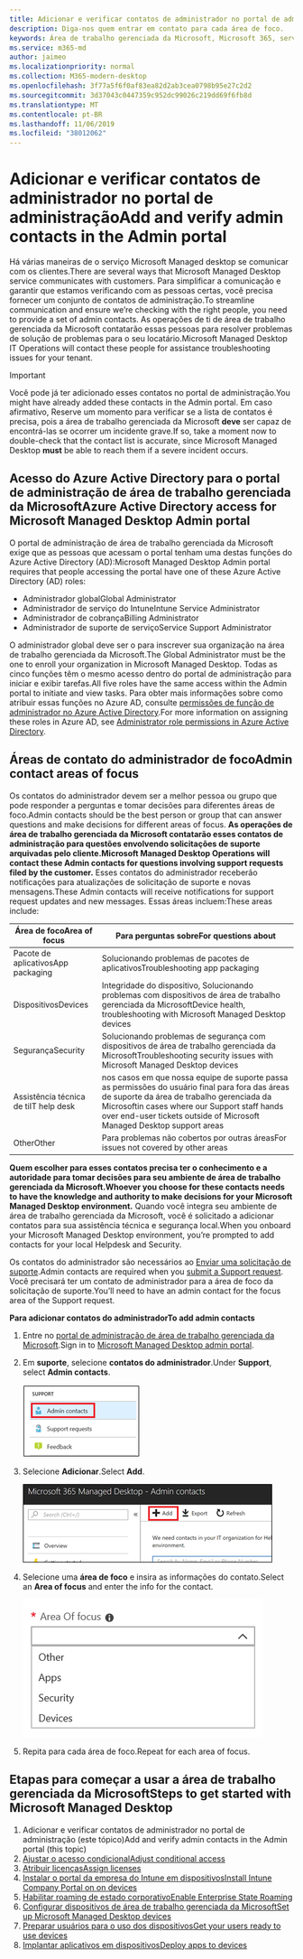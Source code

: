 ```yaml
---
title: Adicionar e verificar contatos de administrador no portal de administração
description: Diga-nos quem entrar em contato para cada área de foco.
keywords: Área de trabalho gerenciada da Microsoft, Microsoft 365, serviço, documentação
ms.service: m365-md
author: jaimeo
ms.localizationpriority: normal
ms.collection: M365-modern-desktop
ms.openlocfilehash: 3f77a5f6f0af83ea82d2ab3cea0798b95e27c2d2
ms.sourcegitcommit: 3d37043c0447359c952dc99026c219dd69f6fb8d
ms.translationtype: MT
ms.contentlocale: pt-BR
ms.lasthandoff: 11/06/2019
ms.locfileid: "38012062"
---
```

# <a name="add-and-verify-admin-contacts-in-the-admin-portal"></a><span data-ttu-id="7ef3b-104">Adicionar e verificar contatos de administrador no portal de administração</span><span class="sxs-lookup"><span data-stu-id="7ef3b-104">Add and verify admin contacts in the Admin portal</span></span>

<span data-ttu-id="7ef3b-105">Há várias maneiras de o serviço Microsoft Managed desktop se comunicar com os clientes.</span><span class="sxs-lookup"><span data-stu-id="7ef3b-105">There are several ways that Microsoft Managed Desktop service communicates with customers.</span></span> <span data-ttu-id="7ef3b-106">Para simplificar a comunicação e garantir que estamos verificando com as pessoas certas, você precisa fornecer um conjunto de contatos de administração.</span><span class="sxs-lookup"><span data-stu-id="7ef3b-106">To streamline communication and ensure we’re checking with the right people, you need to provide a set of admin contacts.</span></span> <span data-ttu-id="7ef3b-107">As operações de ti de área de trabalho gerenciada da Microsoft contatarão essas pessoas para resolver problemas de solução de problemas para o seu locatário.</span><span class="sxs-lookup"><span data-stu-id="7ef3b-107">Microsoft Managed Desktop IT Operations will contact these people for assistance troubleshooting issues for your tenant.</span></span>

> [!IMPORTANT]
> <span data-ttu-id="7ef3b-108">Você pode já ter adicionado esses contatos no portal de administração.</span><span class="sxs-lookup"><span data-stu-id="7ef3b-108">You might have already added these contacts in the Admin portal.</span></span> <span data-ttu-id="7ef3b-109">Em caso afirmativo, Reserve um momento para verificar se a lista de contatos é precisa, pois a área de trabalho gerenciada da Microsoft **deve** ser capaz de encontrá-las se ocorrer um incidente grave.</span><span class="sxs-lookup"><span data-stu-id="7ef3b-109">If so, take a moment now to double-check that the contact list is accurate, since Microsoft Managed Desktop **must** be able to reach them if a severe incident occurs.</span></span>

## <a name="azure-active-directory-access-for-microsoft-managed-desktop-admin-portal"></a><span data-ttu-id="7ef3b-110">Acesso do Azure Active Directory para o portal de administração de área de trabalho gerenciada da Microsoft</span><span class="sxs-lookup"><span data-stu-id="7ef3b-110">Azure Active Directory access for Microsoft Managed Desktop Admin portal</span></span>

<span data-ttu-id="7ef3b-111">O portal de administração de área de trabalho gerenciada da Microsoft exige que as pessoas que acessam o portal tenham uma destas funções do Azure Active Directory (AD):</span><span class="sxs-lookup"><span data-stu-id="7ef3b-111">Microsoft Managed Desktop Admin portal requires that people accessing the portal have one of these Azure Active Directory (AD) roles:</span></span>
- <span data-ttu-id="7ef3b-112">Administrador global</span><span class="sxs-lookup"><span data-stu-id="7ef3b-112">Global Administrator</span></span>
- <span data-ttu-id="7ef3b-113">Administrador de serviço do Intune</span><span class="sxs-lookup"><span data-stu-id="7ef3b-113">Intune Service Administrator</span></span>
- <span data-ttu-id="7ef3b-114">Administrador de cobrança</span><span class="sxs-lookup"><span data-stu-id="7ef3b-114">Billing Administrator</span></span>
- <span data-ttu-id="7ef3b-115">Administrador de suporte de serviço</span><span class="sxs-lookup"><span data-stu-id="7ef3b-115">Service Support Administrator</span></span>

<span data-ttu-id="7ef3b-116">O administrador global deve ser o para inscrever sua organização na área de trabalho gerenciada da Microsoft.</span><span class="sxs-lookup"><span data-stu-id="7ef3b-116">The Global Administrator must be the one to enroll your organization in Microsoft Managed Desktop.</span></span> <span data-ttu-id="7ef3b-117">Todas as cinco funções têm o mesmo acesso dentro do portal de administração para iniciar e exibir tarefas.</span><span class="sxs-lookup"><span data-stu-id="7ef3b-117">All five roles have the same access within the Admin portal to initiate and view tasks.</span></span> <span data-ttu-id="7ef3b-118">Para obter mais informações sobre como atribuir essas funções no Azure AD, consulte [permissões de função de administrador no Azure Active Directory](https://docs.microsoft.com/azure/active-directory/users-groups-roles/directory-assign-admin-roles).</span><span class="sxs-lookup"><span data-stu-id="7ef3b-118">For more information on assigning these roles in Azure AD, see [Administrator role permissions in Azure Active Directory](https://docs.microsoft.com/azure/active-directory/users-groups-roles/directory-assign-admin-roles).</span></span> 

## <a name="admin-contact-areas-of-focus"></a><span data-ttu-id="7ef3b-119">Áreas de contato do administrador de foco</span><span class="sxs-lookup"><span data-stu-id="7ef3b-119">Admin contact areas of focus</span></span>

<span data-ttu-id="7ef3b-120">Os contatos do administrador devem ser a melhor pessoa ou grupo que pode responder a perguntas e tomar decisões para diferentes áreas de foco.</span><span class="sxs-lookup"><span data-stu-id="7ef3b-120">Admin contacts should be the best person or group that can answer questions and make decisions for different areas of focus.</span></span> <span data-ttu-id="7ef3b-121">**As operações de área de trabalho gerenciada da Microsoft contatarão esses contatos de administração para questões envolvendo solicitações de suporte arquivadas pelo cliente.**</span><span class="sxs-lookup"><span data-stu-id="7ef3b-121">**Microsoft Managed Desktop Operations will contact these Admin contacts for questions involving support requests filed by the customer.**</span></span> <span data-ttu-id="7ef3b-122">Esses contatos do administrador receberão notificações para atualizações de solicitação de suporte e novas mensagens.</span><span class="sxs-lookup"><span data-stu-id="7ef3b-122">These Admin contacts will receive notifications for support request updates and new messages.</span></span> <span data-ttu-id="7ef3b-123">Essas áreas incluem:</span><span class="sxs-lookup"><span data-stu-id="7ef3b-123">These areas include:</span></span>

<span data-ttu-id="7ef3b-124">Área de foco</span><span class="sxs-lookup"><span data-stu-id="7ef3b-124">Area of focus</span></span> | <span data-ttu-id="7ef3b-125">Para perguntas sobre</span><span class="sxs-lookup"><span data-stu-id="7ef3b-125">For questions about</span></span>
--- | ---
<span data-ttu-id="7ef3b-126">Pacote de aplicativos</span><span class="sxs-lookup"><span data-stu-id="7ef3b-126">App packaging</span></span> | <span data-ttu-id="7ef3b-127">Solucionando problemas de pacotes de aplicativos</span><span class="sxs-lookup"><span data-stu-id="7ef3b-127">Troubleshooting app packaging</span></span>
<span data-ttu-id="7ef3b-128">Dispositivos</span><span class="sxs-lookup"><span data-stu-id="7ef3b-128">Devices</span></span> | <span data-ttu-id="7ef3b-129">Integridade do dispositivo, Solucionando problemas com dispositivos de área de trabalho gerenciada da Microsoft</span><span class="sxs-lookup"><span data-stu-id="7ef3b-129">Device health, troubleshooting with Microsoft Managed Desktop devices</span></span>
<span data-ttu-id="7ef3b-130">Segurança</span><span class="sxs-lookup"><span data-stu-id="7ef3b-130">Security</span></span> | <span data-ttu-id="7ef3b-131">Solucionando problemas de segurança com dispositivos de área de trabalho gerenciada da Microsoft</span><span class="sxs-lookup"><span data-stu-id="7ef3b-131">Troubleshooting security issues with Microsoft Managed Desktop devices</span></span>
<span data-ttu-id="7ef3b-132">Assistência técnica de ti</span><span class="sxs-lookup"><span data-stu-id="7ef3b-132">IT help desk</span></span> | <span data-ttu-id="7ef3b-133">nos casos em que nossa equipe de suporte passa as permissões do usuário final para fora das áreas de suporte da área de trabalho gerenciada da Microsoft</span><span class="sxs-lookup"><span data-stu-id="7ef3b-133">in cases where our Support staff hands over end-user tickets outside of Microsoft Managed Desktop support areas</span></span> 
<span data-ttu-id="7ef3b-134">Other</span><span class="sxs-lookup"><span data-stu-id="7ef3b-134">Other</span></span> | <span data-ttu-id="7ef3b-135">Para problemas não cobertos por outras áreas</span><span class="sxs-lookup"><span data-stu-id="7ef3b-135">For issues not covered by other areas</span></span>

<span data-ttu-id="7ef3b-136">**Quem escolher para esses contatos precisa ter o conhecimento e a autoridade para tomar decisões para seu ambiente de área de trabalho gerenciada da Microsoft.**</span><span class="sxs-lookup"><span data-stu-id="7ef3b-136">**Whoever you choose for these contacts needs to have the knowledge and authority to make decisions for your Microsoft Managed Desktop environment.**</span></span> <span data-ttu-id="7ef3b-137">Quando você integra seu ambiente de área de trabalho gerenciada da Microsoft, você é solicitado a adicionar contatos para sua assistência técnica e segurança local.</span><span class="sxs-lookup"><span data-stu-id="7ef3b-137">When you onboard your Microsoft Managed Desktop environment, you’re prompted to add contacts for your local Helpdesk and Security.</span></span> 

<span data-ttu-id="7ef3b-138">Os contatos do administrador são necessários ao [Enviar uma solicitação de suporte](../working-with-managed-desktop/support.md).</span><span class="sxs-lookup"><span data-stu-id="7ef3b-138">Admin contacts are required when you [submit a Support request](../working-with-managed-desktop/support.md).</span></span> <span data-ttu-id="7ef3b-139">Você precisará ter um contato de administrador para a área de foco da solicitação de suporte.</span><span class="sxs-lookup"><span data-stu-id="7ef3b-139">You’ll need to have an admin contact for the focus area of the Support request.</span></span> 

<span data-ttu-id="7ef3b-140">**Para adicionar contatos do administrador**</span><span class="sxs-lookup"><span data-stu-id="7ef3b-140">**To add admin contacts**</span></span>

1.  <span data-ttu-id="7ef3b-141">Entre no [portal de administração de área de trabalho gerenciada da Microsoft](https://aka.ms/mwaasportal).</span><span class="sxs-lookup"><span data-stu-id="7ef3b-141">Sign in to [Microsoft Managed Desktop admin portal](https://aka.ms/mwaasportal).</span></span> 

2.  <span data-ttu-id="7ef3b-142">Em **suporte**, selecione **contatos do administrador**.</span><span class="sxs-lookup"><span data-stu-id="7ef3b-142">Under **Support**, select **Admin contacts**.</span></span> 

    ![Menu de suporte, contatos do administrador](images/admincontacts.png)

3. <span data-ttu-id="7ef3b-144">Selecione **Adicionar**.</span><span class="sxs-lookup"><span data-stu-id="7ef3b-144">Select **Add**.</span></span>

    ![Botão Adicionar do portal de administração](images/adminadd.png)

4.  <span data-ttu-id="7ef3b-146">Selecione uma **área de foco** e insira as informações do contato.</span><span class="sxs-lookup"><span data-stu-id="7ef3b-146">Select an **Area of focus** and enter the info for the contact.</span></span> 

    ![a lista de áreas de foco](images/areaoffocus.png)

5. <span data-ttu-id="7ef3b-148">Repita para cada área de foco.</span><span class="sxs-lookup"><span data-stu-id="7ef3b-148">Repeat for each area of focus.</span></span> 

## <a name="steps-to-get-started-with-microsoft-managed-desktop"></a><span data-ttu-id="7ef3b-149">Etapas para começar a usar a área de trabalho gerenciada da Microsoft</span><span class="sxs-lookup"><span data-stu-id="7ef3b-149">Steps to get started with Microsoft Managed Desktop</span></span>

1. <span data-ttu-id="7ef3b-150">Adicionar e verificar contatos de administrador no portal de administração (este tópico)</span><span class="sxs-lookup"><span data-stu-id="7ef3b-150">Add and verify admin contacts in the Admin portal (this topic)</span></span>
2. [<span data-ttu-id="7ef3b-151">Ajustar o acesso condicional</span><span class="sxs-lookup"><span data-stu-id="7ef3b-151">Adjust conditional access</span></span>](conditional-access.md)
3. [<span data-ttu-id="7ef3b-152">Atribuir licenças</span><span class="sxs-lookup"><span data-stu-id="7ef3b-152">Assign licenses</span></span>](assign-licenses.md)
4. [<span data-ttu-id="7ef3b-153">Instalar o portal da empresa do Intune em dispositivos</span><span class="sxs-lookup"><span data-stu-id="7ef3b-153">Install Intune Company Portal on on devices</span></span>](company-portal.md)
5. [<span data-ttu-id="7ef3b-154">Habilitar roaming de estado corporativo</span><span class="sxs-lookup"><span data-stu-id="7ef3b-154">Enable Enterprise State Roaming</span></span>](enterprise-state-roaming.md)
6. [<span data-ttu-id="7ef3b-155">Configurar dispositivos de área de trabalho gerenciada da Microsoft</span><span class="sxs-lookup"><span data-stu-id="7ef3b-155">Set up Microsoft Managed Desktop devices</span></span>](set-up-devices.md)
7. [<span data-ttu-id="7ef3b-156">Preparar usuários para o uso dos dispositivos</span><span class="sxs-lookup"><span data-stu-id="7ef3b-156">Get your users ready to use devices</span></span>](get-started-devices.md)
8. [<span data-ttu-id="7ef3b-157">Implantar aplicativos em dispositivos</span><span class="sxs-lookup"><span data-stu-id="7ef3b-157">Deploy apps to devices</span></span>](deploy-apps.md)